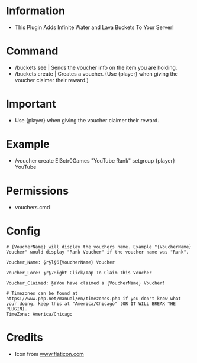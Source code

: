 # Information 
 - This Plugin Adds Infinite Water and Lava Buckets To Your Server!
# Command
- /buckets see | Sends the voucher info on the item you are holding.
- /buckets create <Player> <VoucherName> <Command> | Creates a voucher. (Use {player} when giving the voucher claimer their reward.)
# Important
- Use {player} when giving the voucher claimer their reward.
# Example
- /voucher create El3ctr0Games "YouTube Rank" setgroup {player} YouTube
# Permissions
- vouchers.cmd
# Config
```
# {VoucherName} will display the vouchers name. Example "{VoucherName} Voucher" would display "Rank Voucher" if the voucher name was "Rank".

Voucher_Name: §r§l§6{VoucherName} Voucher

Voucher_Lore: §r§7Right Click/Tap To Claim This Voucher

Voucher_Claimed: §aYou have claimed a {VoucherName} Voucher!

# Timezones can be found at https://www.php.net/manual/en/timezones.php if you don't know what your doing, keep this at "America/Chicago" (OR IT WILL BREAK THE PLUGIN).
TimeZone: America/Chicago

```
# Credits
- Icon from www.flaticon.com
